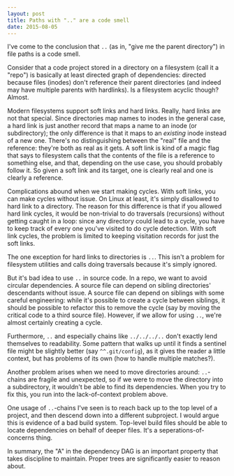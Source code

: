 ```yaml
---
layout: post
title: Paths with ".." are a code smell
date: 2015-08-05
---
```


I've come to the conclusion that `..` (as in, "give me the parent directory") in file paths is a code smell.

Consider that a code project stored in a directory on a filesystem (call it a "repo") is basically at least directed graph of dependencies: directed because files (inodes) don't reference their parent directories (and indeed may have multiple parents with hardlinks). Is a filesystem acyclic though? Almost.

Modern filesystems support soft links and hard links. Really, hard links are not that special. Since directories map names to inodes in the general case, a hard link is just another record that maps a name to an inode (or subdirectory); the only difference is that it maps to an *existing* inode instead of a new one. There's no distinguishing between the "real" file and the reference: they're both as real as it gets. A soft link is kind of a magic flag that says to filesystem calls that the contents of the file is a reference to something else, and that, depending on the use case, you should probably follow it. So given a soft link and its target, one is clearly real and one is clearly a reference.

Complications abound when we start making cycles. With soft links, you can make cycles without issue. On Linux at least, it's simply disallowed to hard link to a directory. The reason for this difference is that if you allowed hard link cycles, it would be non-trivial to do traversals (recursions) without getting caught in a loop: since any directory could lead to a cycle, you have to keep track of every one you've visited to do cycle detection. With soft link cycles, the problem is limited to keeping visitation records for just the soft links.

The one exception for hard links to directories is `..`. This isn't a problem for filesystem utilities and calls doing traversals because it's simply ignored.

But it's bad idea to use `..` in source code. In a repo, we want to avoid circular dependencies. A source file can depend on sibling directories' descendants without issue. A source file can depend on siblings with some careful engineering: while it's possible to create a cycle between siblings, it should be possible to refactor this to remove the cycle (say by moving the critical code to a third source file). However, if we allow for using `..`, we're almost certainly creating a cycle.

Furthermore, `..` and especially chains like `../../../..` don't exactly lend themselves to readability. Some pattern that walks up until it finds a sentinel file might be slightly better (say `^^.git/config`), as it gives the reader a little context, but has problems of its own (how to handle multiple matches?).

Another problem arises when we need to move directories around: `..`-chains are fragile and unexpected, so if we were to move the directory into a subdirectory, it wouldn't be able to find its dependencies. When you try to fix this, you run into the lack-of-context problem above.

One usage of `..`-chains I've seen is to reach back up to the top level of a project, and then descend down into a different subproject. I would argue this is evidence of a bad build system. Top-level build files should be able to locate dependencies on behalf of deeper files. It's a seperations-of-concerns thing.

In summary, the "A" in the dependency DAG is an important property that takes discipline to maintain. Proper trees are significantly easier to reason about.
